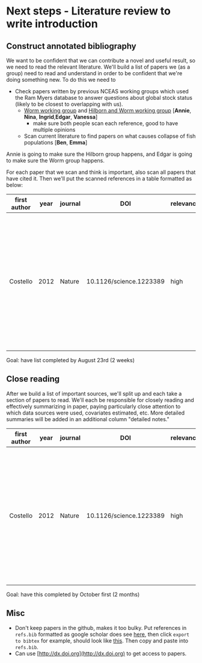 # Next steps - Literature review to write introduction

## Construct annotated bibliography

We want to be confident that we can contribute a novel and useful result, so we need to read the relevant literature. We'll build a list of papers we (as a group) need to read and understand in order to be confident that we're doing something new. To do this we need to 

- Check papers written by previous NCEAS working groups which used the Ram Myers database to answer questions about global stock status (likely to be closest to overlapping with us).
	+ [Worm working group](https://www.nceas.ucsb.edu/projects/6860) and [Hilborn and Worm working group](https://www.nceas.ucsb.edu/projects/12109) [**Annie**, **Nina**, **Ingrid**,**Edgar**, **Vanessa**]
		+ make sure both people scan each reference, good to have multiple opinions
	+ Scan current literature to find papers on what causes collapse of fish populations [**Ben**, **Emma**]

Annie is going to make sure the Hilborn group happens, and Edgar is going to make sure the Worm group happens. 

For each paper that we scan and think is important, also scan all papers that have cited it. Then  we'll put the scanned references in a table formatted as below:

first author | year | journal | DOI | relevance | short note
------------ | ---- | ------- | --- | --------- | --------
Costello     | 2012 | Nature  | 10.1126/science.1223389 |  high     |uses regression model to estimate what covariates predict stock status. extremely similar to our approach [**emma**]. also does other cool stuff [**nina**]. 

Goal: have list completed by August 23rd (2 weeks)

## Close reading

After we build a list of important sources, we'll split up and each take a section of papers to read. We'll each be responsible for closely reading and effectively summarizing in paper, paying particularly close attention to which data sources were used, covariates estimated, etc. More detailed summaries will be added in an additional column "detailed notes."

first author | year | journal | DOI | relevance | short note | detailed notes
------------ | ---- | ------- | --- | --------- | ---------- | ---------------
Costello     | 2012 | Nature  | 10.1126/science.1223389 |  high     |uses regression model to estimate what covariates predict stock status. extremely similar to our approach [**emma**]. also does other cool stuff [**nina**].  | [to be added]

Goal: have this completed by October first (2 months)

## Misc

+ Don't keep papers in the github, makes it too bulky. Put references in `refs.bib` formatted as google scholar does see [here](http://scholar.google.com/scholar?hl=en&q=Biodiversity+and+the+functioning+of+seagrass+ecosystems&btnG=&as_sdt=1%2C34&as_sdtp=), then click `export to bibtex` for example, should look like [this](http://scholar.google.com/scholar.bib?q=info:27QfS2JoLPgJ:scholar.google.com/&output=citation&hl=en&ct=citation&cd=0). Then copy and paste into `refs.bib`. 
+ Can use [http://dx.doi.org](http://dx.doi.org) to get access to papers. 
